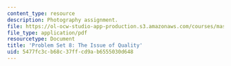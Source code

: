 ```yaml
---
content_type: resource
description: Photography assignment.
file: https://ol-ocw-studio-app-production.s3.amazonaws.com/courses/mas-961-numeric-photography-fall-1998/5477fc3cb68c37ffcd9ab6555030d648_ps8.pdf
file_type: application/pdf
resourcetype: Document
title: 'Problem Set 8: The Issue of Quality'
uid: 5477fc3c-b68c-37ff-cd9a-b6555030d648
---
```

